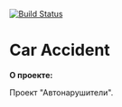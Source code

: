 [![Build Status](https://travis-ci.com/RvDmitry/job4j_car_accident.svg?branch=master)](https://travis-ci.com/RvDmitry/job4j_car_accident)

# Car Accident

**О проекте:**

Проект "Автонарушители".
